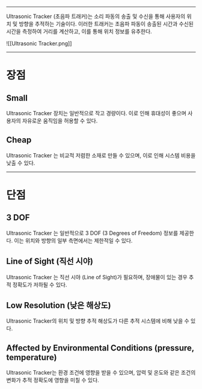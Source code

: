 
---
Ultrasonic Tracker (초음파 트래커)는 소리 파동의 송출 및 수신을 통해 사용자의 위치 및 방향을 추적하는 기술이다. 이러한 트래커는 초음파 파동이 송출된 시간과 수신된 시간을 측정하여 거리를 계산하고, 이를 통해 위치 정보를 유추한다.

![[Ultrasonic Tracker.png]]

---
# 장점
## Small

Ultrasonic Tracker 장치는 일반적으로 작고 경량이다. 이로 인해 휴대성이 좋으며 사용자의 자유로운 움직임을 허용할 수 있다.
## Cheap

Ultrasonic Tracker 는 비교적 저렴한 소재로 만들 수 있으며, 이로 인해 시스템 비용을 낮출 수 있다.

---
# 단점
## 3 DOF

Ultrasonic Tracker 는 일반적으로 3 DOF (3 Degrees of Freedom) 정보를 제공한다. 이는 위치와 방향의 일부 측면에서는 제한적일 수 있다.
## Line of Sight (직선 시야)

Ultrasonic Tracker 는 직선 시야 (Line of Sight)가 필요하며, 장애물이 있는 경우 추적 정확도가 저하될 수 있다.
## Low Resolution (낮은 해상도)

Ultrasonic Tracker의 위치 및 방향 추적 해상도가 다른 추적 시스템에 비해 낮을 수 있다.
## Affected by Environmental Conditions (pressure, temperature)

Ultrasonic Tracker는 환경 조건에 영향을 받을 수 있으며, 압력 및 온도와 같은 조건의 변화가 추적 정확도에 영향을 미칠 수 있다.